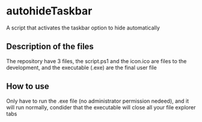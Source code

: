 # autohideTaskbar
A script that activates the taskbar option to hide automatically

## Description of the files
The repository have 3 files, the script.ps1 and the icon.ico are files to the development, and the executable (.exe) are the final user file

## How to use
Only have to run the .exe file (no administrator permission nedeed), and it will run normally, condider that the executable will close all your file explorer tabs
